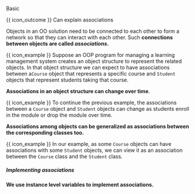 <span id="title">Basic</span>

<span id="prereqs"></span>

<span id="outcomes">{{ icon_outcome }} Can explain associations</span>

<div id="body">

Objects in an OO solution need to be connected to each other to form a network so that they can interact with each other. Such **connections between objects are called _associations_.**

<box>

{{ icon_example }} Suppose an OOP program for managing a learning management system creates an object structure to represent the related objects. In that object structure we can expect to have associations between a`Course` object that represents a specific course and `Student` objects that represent students taking that course.

</box>

**Associations in an object structure can change over time**.

<box>

{{ icon_example }} To continue the previous example, the associations between a `Course` object and `Student` objects can change as students enroll in the module or drop the module over time.

</box>

**Associations among objects can be generalized as associations between the corresponding classes too.**

<box>

{{ icon_example }} In our example, as some `Course` objects can have associations with some `Student` objects, we can view it as an association between the `Course` class and the `Student` class.

</box>

##### Implementing associations

**We use instance level variables to implement associations.**

</div>

<div id="extras">
</div>